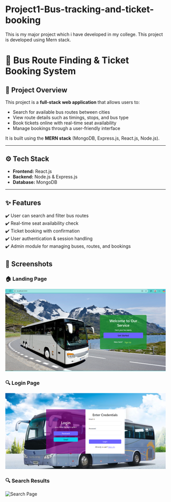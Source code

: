 # Project1-Bus-tracking-and-ticket-booking
This is my major project which i have developed in my college. This project is developed using Mern stack.
# 🚌 Bus Route Finding & Ticket Booking System

## 📌 Project Overview
This project is a **full-stack web application** that allows users to:
- Search for available bus routes between cities  
- View route details such as timings, stops, and bus type  
- Book tickets online with real-time seat availability  
- Manage bookings through a user-friendly interface  

It is built using the **MERN stack** (MongoDB, Express.js, React.js, Node.js).

---

## ⚙️ Tech Stack
- **Frontend:** React.js  
- **Backend:** Node.js & Express.js  
- **Database:** MongoDB  

---

## ✨ Features
✔️ User can search and filter bus routes  
✔️ Real-time seat availability check  
✔️ Ticket booking with confirmation  
✔️ User authentication & session handling  
✔️ Admin module for managing buses, routes, and bookings  

## 📸 Screenshots

### 🏠 Landing Page
![Home Page](screenshots/Screenshot%202025-09-17%20093104.png)


### 🔍 Login Page
![Login Page](login.png)

### 🔍 Search Results
![Search Page](screenshots/Screenshot%2025-09-17%093223.png)
